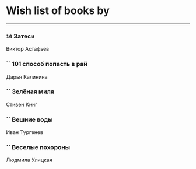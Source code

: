 # Wish list of books by [](https://ok.ru/profile/536771522733)
---

### `10` Затеси
Виктор Астафьев

### `` 101 способ попасть в рай
Дарья Калинина

### `` Зелёная миля
Стивен Кинг

### `` Вешние воды
Иван Тургенев

### `` Веселые похороны
Людмила Улицкая

